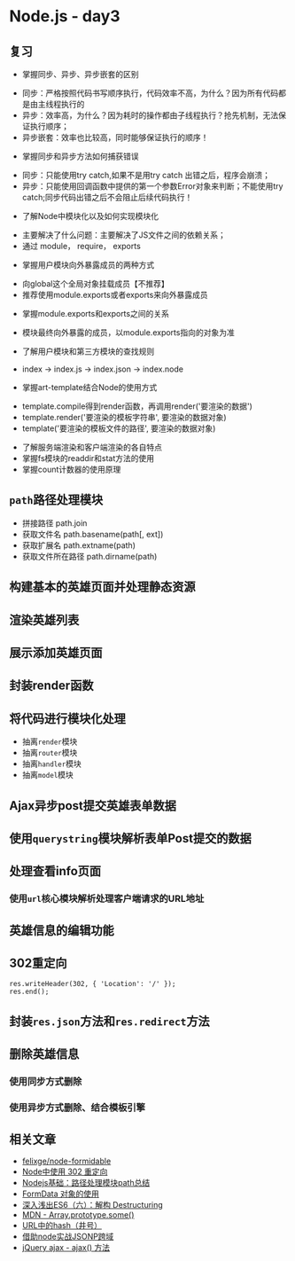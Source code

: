 # Node.js - day3

## 复习
+ 掌握同步、异步、异步嵌套的区别
 - 同步：严格按照代码书写顺序执行，代码效率不高，为什么？因为所有代码都是由主线程执行的
 - 异步：效率高，为什么？因为耗时的操作都由子线程执行？抢先机制，无法保证执行顺序；
 - 异步嵌套：效率也比较高，同时能够保证执行的顺序！
+ 掌握同步和异步方法如何捕获错误
 - 同步：只能使用try catch,如果不是用try catch 出错之后，程序会崩溃；
 - 异步：只能使用回调函数中提供的第一个参数Error对象来判断；不能使用try catch;同步代码出错之后不会阻止后续代码执行！
+ 了解Node中模块化以及如何实现模块化
 - 主要解决了什么问题：主要解决了JS文件之间的依赖关系；
 - 通过 module， require， exports
+ 掌握用户模块向外暴露成员的两种方式
 - 向global这个全局对象挂载成员【不推荐】
 - 推荐使用module.exports或者exports来向外暴露成员
+ 掌握module.exports和exports之间的关系
 - 模块最终向外暴露的成员，以module.exports指向的对象为准
+ 了解用户模块和第三方模块的查找规则
 - index -> index.js -> index.json -> index.node
+ 掌握art-template结合Node的使用方式
 - template.compile得到render函数，再调用render('要渲染的数据')
 - template.render('要渲染的模板字符串', 要渲染的数据对象)
 - template('要渲染的模板文件的路径', 要渲染的数据对象)
+ 了解服务端渲染和客户端渲染的各自特点
+ 掌握fs模块的readdir和stat方法的使用
+ 掌握count计数器的使用原理

## `path`路径处理模块
+ 拼接路径  path.join
+ 获取文件名 path.basename(path[, ext])
+ 获取扩展名 path.extname(path)
+ 获取文件所在路径 path.dirname(path)



## 构建基本的英雄页面并处理静态资源


## 渲染英雄列表


## 展示添加英雄页面


## 封装render函数


## 将代码进行模块化处理
+ 抽离`render`模块
+ 抽离`router`模块
+ 抽离`handler`模块
+ 抽离`model`模块


## Ajax异步post提交英雄表单数据


## 使用`querystring`模块解析表单Post提交的数据


## 处理查看info页面
### 使用`url`核心模块解析处理客户端请求的URL地址


## 英雄信息的编辑功能


## 302重定向
```
res.writeHeader(302, { 'Location': '/' });
res.end();
```

## 封装`res.json`方法和`res.redirect`方法

## 删除英雄信息
### 使用同步方式删除
### 使用异步方式删除、结合模板引擎


## 相关文章
+ [felixge/node-formidable](https://github.com/felixge/node-formidable)
+ [Node中使用 302 重定向](https://stackoverflow.com/questions/4062260/nodejs-redirect-url)
+ [Nodejs基础：路径处理模块path总结](http://www.cnblogs.com/chyingp/p/node-learning-guide-path.html)
+ [FormData 对象的使用](https://developer.mozilla.org/zh-CN/docs/Web/API/FormData/Using_FormData_Objects)
+ [深入浅出ES6（六）：解构 Destructuring](http://www.infoq.com/cn/articles/es6-in-depth-destructuring/)
+ [MDN - Array.prototype.some()](https://developer.mozilla.org/zh-CN/docs/Web/JavaScript/Reference/Global_Objects/Array/some)
+ [URL中的hash（井号）](http://www.cnblogs.com/joyho/articles/4430148.html)
+ [借助node实战JSONP跨域](http://www.cnblogs.com/giggle/p/5496596.html)
+ [jQuery ajax - ajax() 方法](http://www.w3school.com.cn/jquery/ajax_ajax.asp)